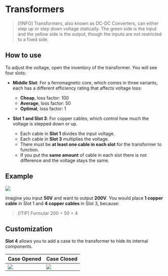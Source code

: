# Transformers

> [!INFO]
> Transformers, also known as DC-DC Converters, can either step up or step down voltage statically.
> The green side is the input and the yellow side is the output, though the inputs are not restricted to a fixed side.

## How to use

To adjust the voltage, open the inventory of the transformer. You will see four slots:

- **Middle Slot**: For a ferromagnetic core, which comes in three variants, each has a different efficiency rating that affects voltage loss:

  - **Cheap**, loss factor: 100
  - **Average**, loss factor: 50
  - **Optimal**, loss factor: 1

- **Slot 1 and Slot 3**: For copper cables, which control how much the voltage is stepped down or up.

  - Each cable in **Slot 1** divides the input voltage.
  - Each cable in **Slot 3** multiplies the voltage.
  - There must be **at least one cable in each slot** for the transformer to function.
  - If you put the **same amount** of cable in each slot there is not difference and the voltage stays the same.

## Example

<img src="/transformers/dc-dcconverter-inv.png" class="rounded" /><br>

Imagine you input **50V** and want to output **200V**.
You would place **1 copper cable** in Slot 1 and **4 copper cables** in Slot 3, because:

> [!TIP] Formular
> 200 ÷ 50 = 4

## Customization

**Slot 4** allows you to add a case to the transformer to hide its internal components.

| Case Opened                                                                | Case Closed                                                                |
| -------------------------------------------------------------------------- | -------------------------------------------------------------------------- |
| <img src="/transformers/dc-dcconverter-case-opened.png" class="rounded" /> | <img src="/transformers/dc-dcconverter-case-closed.png" class="rounded" /> |

